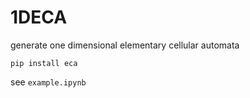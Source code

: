# 1DECA
generate one dimensional elementary cellular automata

`pip install eca`

see `example.ipynb`
